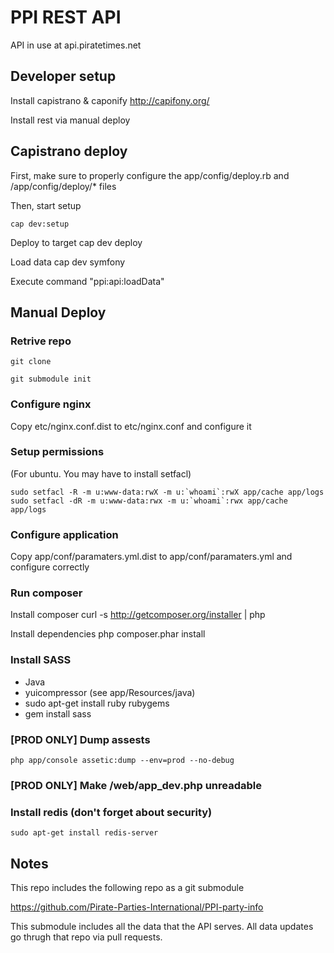 PPI REST API
============

API in use at api.piratetimes.net

Developer setup
---------------

Install capistrano & caponify
http://capifony.org/

Install rest via manual deploy

Capistrano deploy
-----------------

First, make sure to properly configure the app/config/deploy.rb and /app/config/deploy/* files

Then, start setup

    cap dev:setup

Deploy to target
    cap dev deploy

Load data
    cap dev symfony

Execute command "ppi:api:loadData"

Manual Deploy
------

### Retrive repo

    git clone

    git submodule init


### Configure nginx
Copy etc/nginx.conf.dist to etc/nginx.conf and configure it

### Setup permissions
(For ubuntu. You may have to install setfacl)

    sudo setfacl -R -m u:www-data:rwX -m u:`whoami`:rwX app/cache app/logs
    sudo setfacl -dR -m u:www-data:rwx -m u:`whoami`:rwx app/cache app/logs

### Configure application
Copy app/conf/paramaters.yml.dist to app/conf/paramaters.yml and configure correctly

### Run composer

Install composer
    curl -s http://getcomposer.org/installer | php

Install dependencies
    php composer.phar install

### Install SASS
- Java
- yuicompressor (see app/Resources/java)
- sudo apt-get install ruby rubygems
- gem install sass

### [PROD ONLY] Dump assests
    php app/console assetic:dump --env=prod --no-debug


### [PROD ONLY] Make /web/app_dev.php unreadable

### Install redis (don't forget about security)
	sudo apt-get install redis-server

Notes
-----

This repo includes the following repo as a git submodule

https://github.com/Pirate-Parties-International/PPI-party-info

This submodule includes all the data that the API serves. All data updates go thrugh that repo via pull requests.

